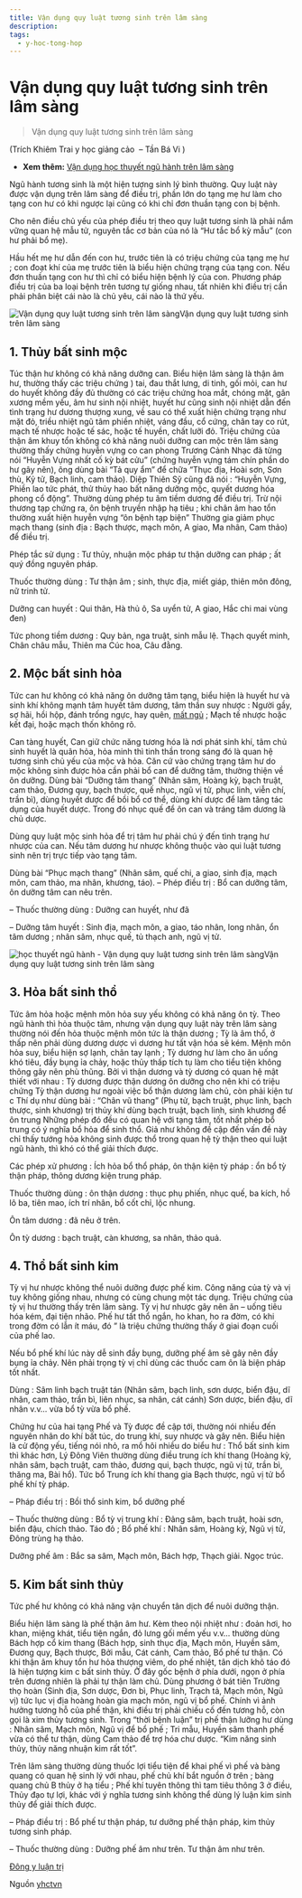```yaml
---
title: Vận dụng quy luật tương sinh trên lâm sàng
description: 
tags:
  - y-hoc-tong-hop
---
```


# Vận dụng quy luật tương sinh trên lâm sàng 

> Vận dụng quy luật tương sinh trên lâm sàng


(Trích Khiêm Trai y học giảng cảo  – Tần Bá Vi )


* **Xem thêm:** [Vận dụng học thuyết ngũ hành trên lâm sàng](/yhctvn/van-dung-hoc-thuyet-ngu-hanh-tren-lam-sang/)


Ngũ hành tương sinh là một hiện tượng sinh lý bình thường. Quy luật này được vận dụng trên lâm sàng để điều trị, phần lớn do tạng mẹ hư làm cho tạng con hư có khi ngược lại cũng có khi chỉ đơn thuần tạng con bị bệnh.


Cho nên điều chủ yếu của phép điều trị theo quy luật tương sinh là phải nắm vững quan hệ mẫu tử, nguyên tắc cơ bản của nó là “Hư tắc bổ kỳ mẫu” (con hư phải bổ mẹ).


Hầu hết mẹ hư dẫn đến con hư, trước tiên là có triệu chứng của tạng mẹ hư ; con đoạt khí của mẹ trước tiên là biểu hiện chứng trạng của tạng con. Nếu đơn thuần tạng con hư thì chỉ có biểu hiện bệnh lý của con. Phương pháp điều trị của ba loại bệnh trên tương tự giống nhau, tất nhiên khi điều trị cần phải phân biệt cái nào là chủ yêu, cái nào là thứ yếu.


![Vận dụng quy luật tương sinh trên lâm sàng](/imgs/yhctvn/Van-dung-quy-luat-tuong-sinh-tren-lam-sang-300x167.jpg)Vận dụng quy luật tương sinh trên lâm sàng


## 1. Thủy bất sinh mộc


Túc thận hư không có khả năng dưỡng can. Biểu hiện lâm sàng là thận âm hư, thường thấy các triệu chứng ) tai, đau thắt lưng, di tinh, gối mỏi, can hư do huyết không đầy đủ thường có các triệu chứng hoa mắt, chóng mặt, gân xương mềm yếu, âm hư sinh nội nhiệt, huyết hư cũng sinh nội nhiệt dẫn đến tình trạng hư dương thượng xung, về sau có thể xuất hiện chứng trạng như mặt đỏ, triều nhiệt ngũ tâm phiền nhiệt, váng đầu, cổ cứng, chân tay co rút, mạch tế nhược hoặc tế sác, hoặc tế huyền, chất lưỡi đỏ. Triệu chứng của thận âm khuy tổn không có khả năng nuôi dưỡng can mộc trên lâm sàng thường thấy chứng huyễn vựng co can phong Trương Cảnh Nhạc đã từng nói “Huyễn Vựng nhất cố kỳ bát cửu” (chứng huyễn vựng tám chín phần do hư gây nên), ông dùng bài “Tả quy ẩm” để chữa “Thục địa, Hoài sơn, Sơn thù, Kỷ tử, Bạch linh, cam thảo). Diệp Thiên Sỹ cũng đã nói : “Huyễn Vựng, Phiền lao tức phát, thử thủy hao bất năng dưỡng mộc, quyết dương hóa phong cổ động”. Thường dùng phép tu âm tiềm dương để điều trị. Trừ nội thương tạp chứng ra, ôn bệnh truyền nhập hạ tiêu ; khi chân âm hao tổn thường xuất hiện huyễn vựng “ôn bệnh tạp biện” Thường gia giảm phục mạch thang (sinh địa : Bạch thược, mạch môn, A giao, Ma nhân, Cam thảo) để điều trị.


Phép tắc sử dụng : Tư thủy, nhuận mộc pháp tư thận dưỡng can pháp ; ất quý đồng nguyên pháp.





Thuốc thường dùng : Tư thận âm ; sinh, thực địa, miết giáp, thiên môn đông, nữ trinh tử.


Dưỡng can huyết : Qui thân, Hà thủ ô, Sa uyển tử, A giao, Hắc chi mai vùng đen)


Tức phong tiềm dương : Quy bản, nga truật, sinh mẫu lệ. Thạch quyết minh, Chân châu mẫu, Thiên ma Cúc hoa, Câu đằng.


## 2. Mộc bất sinh hỏa


Tức can hư không có khả năng ôn dưỡng tâm tạng, biểu hiện là huyết hư và sinh khí không mạnh tâm huyết tâm dương, tâm thần suy nhược : Người gầy, sợ hãi, hồi hộp, đánh trống ngực, hay quên, [mất ngủ](/yhctvn/chung-mat-ngu-theo-dong-y/) ; Mạch tế nhược hoặc kết đại, hoặc mạch thốn không rõ.


Can tàng huyết, Can giữ chức năng tương hóa là nơi phát sinh khí, tâm chủ sinh huyết là quân hỏa, hỏa minh thì tinh thần trong sáng đó là quan hệ tương sinh chủ yếu của mộc và hỏa. Căn cứ vào chứng trạng tâm hư do mộc không sinh được hỏa cần phải bổ can để dưỡng tâm, thường thiện về ôn dưỡng. Dùng bài “Dưỡng tâm thang” (Nhân sâm, Hoàng kỳ, bạch truật, cam thảo, Đương quy, bạch thược, quế nhục, ngũ vị tử, phục linh, viễn chí, trần bì), dùng huyết dược để bồi bổ cơ thể, dùng khí dược để làm tăng tác dụng của huyết dược. Trong đó nhục quế để ôn can và tráng tâm dương là chủ dược.


Dùng quy luật mộc sinh hỏa để trị tâm hư phải chú ý đến tình trạng hư nhược của can. Nếu tâm dương hư nhược không thuộc vào qui luật tương sinh nên trị trực tiếp vào tạng tâm.


Dùng bài “Phục mạch thang” (Nhân sâm, quế chi, a giao, sinh địa, mạch môn, cam thảo, ma nhân, khương, táo). – Phép điều trị : Bổ can dưỡng tâm, ôn dưỡng tâm can nêu trên.


– Thuốc thường dùng : Dưỡng can huyết, như đã


– Dưỡng tâm huyết : Sinh địa, mạch môn, a giao, táo nhân, long nhãn, ổn tâm dương ; nhân sâm, nhục quế, tủ thạch anh, ngũ vị tử.


![học thuyết ngũ hành - Vận dụng quy luật tương sinh trên lâm sàng](/imgs/yhctvn/Ngu-hanh-la-gi-1-300x200.jpg)Vận dụng quy luật tương sinh trên lâm sàng


## 3. Hỏa bất sinh thổ


Tức âm hỏa hoặc mệnh môn hỏa suy yếu không có khả năng ôn tỳ. Theo ngũ hành thì hỏa thuộc tâm, nhưng vận dụng quy luật này trên lâm sàng thường nói đến hỏa thuộc mệnh môn tức là thận dương ; Tỳ là âm thổ, ở thấp nên phải dùng dương dược vì dương hư tất vận hóa sẽ kém. Mệnh môn hỏa suy, biểu hiện sợ lạnh, chân tay lạnh ; Tỳ dương hư làm cho ăn uống khó tiêu, đầy bụng ỉa chảy, hoặc thủy thấp tích tụ làm cho tiểu tiện không thông gây nên phù thũng. Bởi vì thận dương và tỳ dương có quan hệ mật thiết với nhau : Tỳ dương được thận dương ôn dưỡng cho nên khi có triệu chứng Tỳ thận dương hư ngoài việc bổ thận dương làm chủ, còn phải kiện tư c Thí dụ như dùng bài : “Chân vũ thang” (Phụ tử, bạch truật, phục linh, bạch thược, sinh khương) trị thủy khí dùng bạch truật, bạch linh, sinh khương để ôn trung Những phép đó đều có quan hệ với tạng tâm, tốt nhất phép bổ trung có ý nghĩa bổ hỏa để sinh thổ. Giả như không đề cập đến vấn đề này chỉ thấy tướng hỏa không sinh được thổ trong quan hệ tỳ thận theo qui luật ngũ hành, thì khó có thể giải thích được.


Các phép xử phương : Ích hỏa bổ thổ pháp, ôn thận kiện tỳ pháp : ổn bổ tỳ thận pháp, thông dương kiện trung pháp.  

Thuốc thường dùng : ôn thận dương : thục phụ phiến, nhục quế, ba kích, hồ lô ba, tiên mao, ích trí nhân, bổ cốt chỉ, lộc nhung.


Ôn tâm dương : đã nêu ở trên.


Ôn tỳ dương : bạch truật, càn khương, sa nhân, thảo quả.


## 4. Thổ bất sinh kim


Tỳ vị hư nhược không thể nuôi dưỡng được phế kim. Công năng của tỳ và vị tuy không giống nhau, nhưng có cùng chung một tác dụng. Triệu chứng của tỳ vị hư thường thấy trên lâm sàng. Tỳ vị hư nhược gây nên ăn – uống tiêu hóa kém, đại tiện nhão. Phế hư tất thổ ngắn, ho khan, ho ra đờm, có khi trong đờm có lẫn ít máu, đó ” là triệu chứng thường thấy ở giai đoạn cuối của phế lao.


Nếu bổ phế khí lúc này dễ sinh đầy bụng, dưỡng phế âm sẽ gây nên đầy bụng ỉa chảy. Nên phải trọng tỳ vị chỉ dùng các thuốc cam ôn là biện pháp tốt nhất.


Dùng : Sâm linh bạch truật tán (Nhân sâm, bạch linh, sơn dược, biển đậu, dĩ nhân, cam thảo, trần bì, liên nhục, sa nhân, cát cánh) Sơn dược, biển đậu, dĩ nhân v.v… vừa bổ tỳ vừa bổ phế.


Chứng hư của hai tạng Phế và Tỳ được đề cập tới, thường nói nhiều đến nguyên nhân do khí bất túc, do trung khí, suy nhược và gây nên. Biểu hiện là cử động yếu, tiếng nói nhỏ, ra mồ hôi nhiều do biểu hư : Thổ bất sinh kim thì khác hơn, Lý Đông Viên thường dùng điều trung ích khí thang (Hoàng kỳ, nhân sâm, bạch truật, cam thảo, đương qui, bạch thược, ngũ vị tử, trần bì, thăng ma, Bài hổ). Tức bổ Trung ích khí thang gia Bạch thược, ngũ vị tử bổ phế khí tỳ pháp.


– Pháp điều trị : Bồi thổ sinh kim, bổ dưỡng phế


– Thuốc thường dùng : Bổ tỳ vị trung khí : Đảng sâm, bạch truật, hoài sơn, biển đậu, chích thảo. Táo đỏ ; Bổ phế khí : Nhân sâm, Hoàng kỳ, Ngũ vị tử, Đông trùng hạ thảo.  

Dưỡng phế âm : Bắc sa sâm, Mạch môn, Bách hợp, Thạch giải. Ngọc trúc.


## 5. Kim bất sinh thủy


Tức phế hư không có khả năng vận chuyển tân dịch để nuôi dưỡng thận.  

Biểu hiện lâm sàng là phế thận âm hư. Kèm theo nội nhiệt như : đoản hơi, ho khan, miệng khát, tiểu tiện ngắn, đỏ lưng gối mềm yếu v.v… thường dùng Bách hợp cổ kim thang (Bách hợp, sinh thục địa, Mạch môn, Huyền sâm, Đương quy, Bạch thược, Bởi mẫu, Cát cánh, Cam thảo, Bổ phế tư thận. Có khi thận âm khuy tổn hư hỏa thượng viêm, do phế nhiệt, tân dịch khô táo đó là hiện tượng kim c bất sinh thủy. Ở đây gốc bệnh ở phía dưới, ngọn ở phía trên đương nhiên là phải tự thận làm chủ. Dùng phương ở bát tiên Trường thọ hoàn (Sinh địa, Sơn dược, Đơn bì, Phục linh, Trạch tả, Mạch môn, Ngũ vị) tức lục vị địa hoàng hoàn gia mạch môn, ngũ vị bổ phế. Chính vì ảnh hưởng tương hỗ của phế thận, khi điều trị phải chiếu cố đến tương hỗ, còn gọi là xim thủy tương sinh. Trong “thời bệnh luận” trị phế thận lưỡng hư dùng : Nhân sâm, Mạch môn, Ngũ vị để bổ phế ; Tri mẫu, Huyền sâm thanh phế vừa có thể tư thận, dùng Cam thảo để trợ hóa chư dược. “Kim năng sinh thủy, thủy năng nhuận kim rất tốt”.


Trên lâm sàng thường dùng thuốc lợi tiểu tiện để khai phế vì phế và bàng quang có quan hệ sinh lý với nhau, phế chủ khí bắt nguồn ở trên ; bàng quang chủ B thủy ở hạ tiểu ; Phế khí tuyên thông thì tam tiêu thông 3 ở điều, Thủy đạo tự lợi, khác với ý nghĩa tương sinh không thể dùng lý luận kim sinh thủy để giải thích được.


– Pháp điều trị : Bổ phế tư thận pháp, tư dưỡng phế thận pháp, kim thủy tương sinh pháp.


– Thuốc thường dùng : Dưỡng phế âm như trên. Tư thận âm như trên.





[Đông y luận trị](/yhctvn/tag/dong-y-luan-tri/)

Nguồn [yhctvn](https://yhctvn.com/van-dung-quy-luat-tuong-sinh-tren-lam-sang/)
